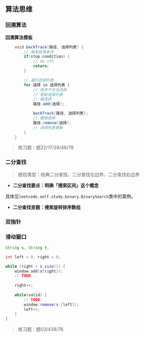 
## 算法思维

### 回溯算法

**回溯算法模板**

```java
    void backTrack(路径, 选择列表) {
        // 触发结束条件
        if(stop condition) {
            // do sth
            return;
        }

        // 遍历选择列表
        for 选择 in 选择列表 {
            // 排序不合法选择
            // 更新选择列表
            // 做选择
            路径.add(选择);

            backTrack(路径, 选择列表);
            // 撤销选择
            路径.remove(选择);
            // 选择列表更新
        }
    }
```

> 练习题：题22/17/39/46/78



### 二分查找

> 题目类型：经典二分查找、二分查找左边界、二分查找右边界

- **二分查找要点：明确「搜索区间」这个概念**

具体见`leetcode.self.study.binary.BinarySearch`类中的案例。

- **二分查找变题：搜索旋转排序数组**



### 双指针



### 滑动窗口

```java
String s, String t;

int left = 0, right = 0;

while (right < s.size()) {
    window.add(s[right]);
    // TODO...
    
    right++;
    
    while(valid) {
        // TODO...
        window.remove(s.[left]);
        left++;
    }
}
```

> 练习题：题03/438/76

